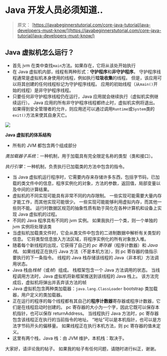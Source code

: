 # Java 开发人员必须知道..

> 原文： [https://javabeginnerstutorial.com/core-java-tutorial/java-developers-must-know/](https://javabeginnerstutorial.com/core-java-tutorial/java-developers-must-know/)

## Java 虚拟机怎么运行？

*   首先 jvm 在类中查找`main`方法。如果存在，它将从该处开始执行
*   在 Java 虚拟机内部，线程有两种形式：**守护程序**和**非守护程序**。 守护程序线程通常是虚拟机本身使用的线程，例如执行**垃圾收集**的线程。 但是，该应用可以将其创建的任何线程标记为守护程序线程。 应用的初始线程（从`main()`开始的线程）是非守护程序线程。
*   只要任何非守护程序线程仍在运行，Java 应用就会继续执行（虚拟机实例继续运行）。 Java 应用的所有非守护程序线程都终止时，虚拟机实例将退出。 如果得到安全管理者的允许，则应用还可以通过调用`Runtime`或`System`类的`exit()`方法来使其自身灭亡。


![](img/84ced9a2cb730f97cce54806e6a7946b.png)

**Java 虚拟机的体系结构**

*   所有的 JVM 都包含两个组成部分

*类加载器子系统*：一种机制，用于加载具有完全限定名称的类型（类和接口）。

*执行引擎*：一种机制，负责执行已加载类的方法中包含的指令。

*   当 Java 虚拟机运行程序时，它需要内存来存储许多东西，包括字节码，已加载的类文件中的信息，程序实例化的对象，方法的参数，返回值，局部变量以及中间的计算结果。
*   虚拟机的不同实现可能具有非常不同的内存限制。 一些实现可能需要大量内存才能工作，而其他实现可能很少。 一些实现可能能够利用虚拟内存，而其他一些则不能。 运行时数据区规范的抽象性质有助于简化在各种计算机和设备上实现 Java 虚拟机的过程。
*   不同的 Java 程序具有不同的 jvm 实例。 如果我执行一个类，则一个单独的 jvm 实例将处理该类
*   当虚拟机加载类文件时，它会从类文件中包含的二进制数据中解析有关类型的信息。 它将类型信息放入方法区域，将程序实例化的所有对象放入堆。
*   随着每个新线程的出现，它获得了自己的 *pc 寄存器*（程序计数器）和 *Java 栈*。 如果线程正在执行 Java 方法（不是本机方法），则 pc 寄存器的值指示要执行的下一条指令。 线程的 Java 栈存储该线程的 Java（非本机）方法调用状态。
*   Java 栈由*栈帧*（或*帧*）组成。 栈框架包含一个 Java 方法调用的状态。 当线程调用方法时，Java 虚拟机将新框架推送到该线程的 Java 栈上。 该方法完成后，虚拟机将弹出并丢弃该方法的帧
*   Java 虚拟机包含两种类加载器：`java.lang.ClassLoader` bootstrap 类加载器，用户定义的类加载器。
*   正在运行的程序的每个线程都有其自己的**程序计数器**寄存器或程序计数器，它们是在线程启动时创建的。 pc 寄存器的大小为一个字，因此它既可以保存本机指针，也可以保存 returnAddress。 当线程执行 Java 方法时，pc 寄存器包含该线程正在执行的当前指令的地址。 “地址”可以是本机指针，也可以是方法字节码开头的偏移量。 如果线程正在执行本机方法，则 pc 寄存器的值未定义。
*   这里有两个栈，Java 栈：由 JVM 维护，本机栈：取决于。

大家好，请评论我的帖子。 如果我的帖子有任何问题，请随时进行纠正，谢谢。